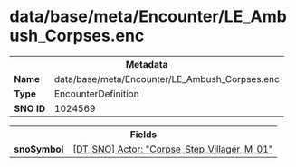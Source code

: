 <h1>data/base/meta/Encounter/LE_Ambush_Corpses.enc</h1><table><tr><th colspan="100%">Metadata</th></tr><tr><td><b>Name</b></td><td>data/base/meta/Encounter/LE_Ambush_Corpses.enc</td></tr><tr><td><b>Type</b></td><td>EncounterDefinition</td></tr><tr><td><b>SNO ID</b></td><td>1024569</td></tr></table>

<table><tr><th colspan="100%">Fields</th></tr><tr><td><b>snoSymbol</b></td><td><a href="..\Actor\Corpse_Step_Villager_M_01.acr.md">[DT_SNO] Actor: "Corpse_Step_Villager_M_01"</a></td></tr></table>

